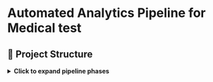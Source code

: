 # **Automated Analytics Pipeline for Medical test**

## 📁 Project Structure

<details>
<summary><strong>Click to expand pipeline phases</strong></summary>

### 🛠️ Creation of Public version is in progress
### 🚀 Original version was launched on March 2025, tested and works properly

---

### **Process-pipeline**

- `1_create-daily-report-base` via Power Shell
- `2_run-it-by-6-schedules` via Task Scheduler
- `3_create-email-drafts-by-6-schedules` via App Script

### 📁 Repository Structure

- `visuals/` – infographics
- `docs/` -  project documentation

---

###  [`1_create-daily-report-base`](link)
- Automates daily generation of a report folder with corresponding name and date, using 6 different schedules a month.  
- Automates daily generation of Word report templates for 5 different locations (address, physician name, date, extra detailes for some offices)
- Automates daily generation of e-mail drafts (regarding 6 schedules and 5 locations) for proceeding reports to the next step process.

---

🔐 Disclaimer All names, schedules, and content are synthetic. This branch is designed strictly for portfolio demonstration and technical evaluation purposes.

</details>




